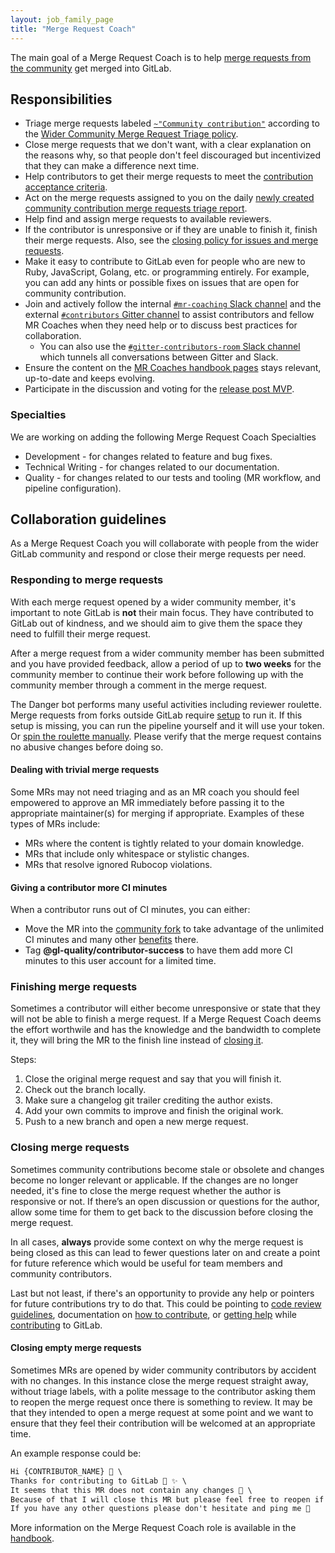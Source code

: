 ```yaml
---
layout: job_family_page
title: "Merge Request Coach"
---
```


The main goal of a Merge Request Coach is to help
[merge requests from the community](https://gitlab.com/groups/gitlab-org/-/merge_requests?scope=all&state=opened&label_name[]=Community%20contribution)
get merged into GitLab.

## Responsibilities

* Triage merge requests labeled [`~"Community contribution"`](https://gitlab.com/groups/gitlab-org/-/merge_requests?scope=all&state=opened&label_name[]=Community%20contribution) according to the [Wider Community Merge Request Triage policy](/handbook/engineering/quality/merge-request-triage).
* Close merge requests that we don't want, with a clear explanation on the
  reasons why, so that people don't feel discouraged but incentivized that they can make a difference next time.
* Help contributors to get their merge requests to meet the
  [contribution acceptance criteria](https://docs.gitlab.com/ee/development/contributing/merge_request_workflow.html#contribution-acceptance-criteria).
* Act on the merge requests assigned to you on the daily [newly created community contribution merge requests triage report](/handbook/engineering/quality/triage-operations/#newly-created-community-contribution-merge-requests-requiring-first-triage).
* Help find and assign merge requests to available reviewers.
* If the contributor is unresponsive or if they are unable to finish it, finish
  their merge requests. Also, see the [closing policy for issues and merge requests](https://docs.gitlab.com/ee/development/contributing/#closing-policy-for-issues-and-merge-requests).
* Make it easy to contribute to GitLab even for people who are new to Ruby,
  JavaScript, Golang, etc. or programming entirely. For example, you can add any hints or possible fixes on issues that are open for community contribution.
* Join and actively follow the internal [`#mr-coaching` Slack channel](https://app.slack.com/client/T02592416/C2T9APP9C) and the external [`#contributors` Gitter channel](https://gitter.im/gitlab/contributors) to assist contributors and fellow MR Coaches when they need help or to discuss best practices for collaboration.
  * You can also use the [`#gitter-contributors-room` Slack channel](https://app.slack.com/client/T02592416/CV0SHHVNW) which tunnels all conversations between Gitter and Slack.
* Ensure the content on the [MR Coaches handbook pages](/handbook/marketing/community-relations/code-contributor-program/resources/merge-request-coach-lifecycle.html) stays relevant, up-to-date and keeps evolving.
* Participate in the discussion and voting for the [release post MVP](/handbook/marketing/blog/release-posts/index.html#mvp).

### Specialties

We are working on adding the following Merge Request Coach Specialties

* Development - for changes related to feature and bug fixes.
* Technical Writing - for changes related to our documentation.
* Quality - for changes related to our tests and tooling (MR workflow, and pipeline configuration).

## Collaboration guidelines

As a Merge Request Coach you will collaborate with people from the wider GitLab community and respond or close their merge requests per need.

### Responding to merge requests

With each merge request opened by a wider community member, it's important to note GitLab is **not** their main focus. They have contributed to GitLab out of kindness, and we should aim to give them the space they need to fulfill their merge request.

After a merge request from a wider community member has been submitted and you have provided feedback, allow a period of up to **two weeks** for the community member to continue their work before following up with the community member through a comment in the merge request.

The Danger bot performs many useful activities including reviewer roulette.
Merge requests from forks outside GitLab require [setup](https://docs.gitlab.com/ee/development/dangerbot.html#configuring-danger-for-forks) to run it.
If this setup is missing, you can run the pipeline yourself and it will use your token.
Or [spin the roulette manually](https://gitlab-org.gitlab.io/gitlab-roulette).
Please verify that the merge request contains no abusive changes before doing so.

#### Dealing with trivial merge requests

Some MRs may not need triaging and as an MR coach you should feel empowered to approve an MR immediately before passing it to the appropriate maintainer(s) for merging if appropriate. Examples of these types of MRs include:

* MRs where the content is tightly related to your domain knowledge.
* MRs that include only whitespace or stylistic changes.
* MRs that resolve ignored Rubocop violations.

#### Giving a contributor more CI minutes

When a contributor runs out of CI minutes, you can either:

- Move the MR into the [community fork](https://gitlab.com/gitlab-community/meta) to take advantage of the unlimited CI minutes and many other [benefits](https://gitlab.com/gitlab-community/meta#why) there.
- Tag **@gl-quality/contributor-success** to have them add more CI minutes to this user account for a limited time.

### Finishing merge requests

Sometimes a contributor will either become unresponsive or state that they will not be able to finish a merge request. If a Merge Request Coach deems the effort worthwile and has the knowledge and the bandwidth to complete it, they will bring the MR to the finish line instead of [closing it](#closing-merge-requests).

Steps:

 1. Close the original merge request and say that you will finish it.
 1. Check out the branch locally.
 1. Make sure a changelog git trailer crediting the author exists.
 1. Add your own commits to improve and finish the original work.
 1. Push to a new branch and open a new merge request.

### Closing merge requests

Sometimes community contributions become stale or obsolete and changes become no longer relevant or applicable. If the changes are no longer needed, it's fine to close the merge request whether the author is responsive or not. If there’s an open discussion or questions for the author, allow some time for them to get back to the discussion before closing the merge request.

In all cases, **always** provide some context on why the merge request is being closed as this can lead to fewer questions later on and create a point for future reference which would be useful for team members and community contributors.

Last but not least, if there's an opportunity to provide any help or pointers for future contributions try to do that. This could be pointing to [code review guidelines](https://docs.gitlab.com/ee/development/code_review.html), documentation on [how to contribute](https://docs.gitlab.com/ee/development/contributing/#how-to-contribute), or [getting help](/community/contribute/#getting-help) while [contributing](/community/contribute/) to GitLab.

#### Closing empty merge requests

Sometimes MRs are opened by wider community contributors by accident with no changes. In this instance close the merge request straight away, without triage labels, with a polite message to the contributor asking them to reopen the merge request once there is something to review. It may be that they intended to open a merge request at some point and we want to ensure that they feel their contribution will be welcomed at an appropriate time.

An example response could be:

```markdown
Hi {CONTRIBUTOR_NAME} 👋 \
Thanks for contributing to GitLab 🙇 ✨ \
It seems that this MR does not contain any changes 🤔 \
Because of that I will close this MR but please feel free to reopen if you are still planning to contribute ❤ \
If you have any other questions please don't hesitate and ping me 🙂
```

More information on the Merge Request Coach role is available in the [handbook](/handbook/marketing/community-relations/code-contributor-program/resources/merge-request-coach-lifecycle.html).
